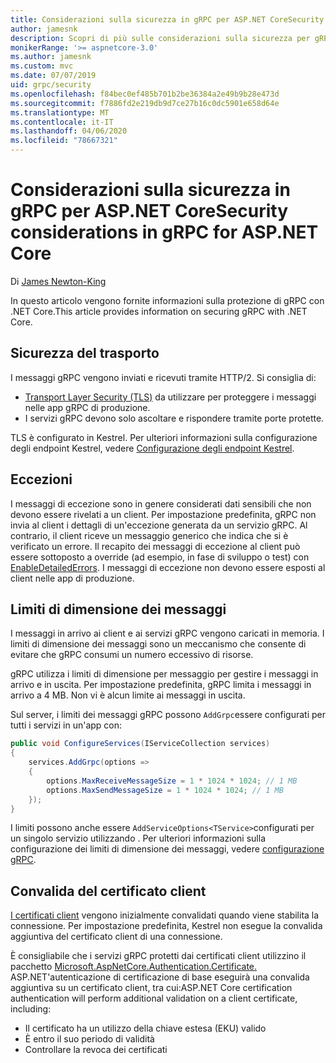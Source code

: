 ```yaml
---
title: Considerazioni sulla sicurezza in gRPC per ASP.NET CoreSecurity considerations in gRPC for ASP.NET Core
author: jamesnk
description: Scopri di più sulle considerazioni sulla sicurezza per gRPC per ASP.NET Core.
monikerRange: '>= aspnetcore-3.0'
ms.author: jamesnk
ms.custom: mvc
ms.date: 07/07/2019
uid: grpc/security
ms.openlocfilehash: f84bec0ef485b701b2be36384a2e49b9b28e473d
ms.sourcegitcommit: f7886fd2e219db9d7ce27b16c0dc5901e658d64e
ms.translationtype: MT
ms.contentlocale: it-IT
ms.lasthandoff: 04/06/2020
ms.locfileid: "78667321"
---
```

# <a name="security-considerations-in-grpc-for-aspnet-core"></a>Considerazioni sulla sicurezza in gRPC per ASP.NET CoreSecurity considerations in gRPC for ASP.NET Core

Di [James Newton-King](https://twitter.com/jamesnk)

In questo articolo vengono fornite informazioni sulla protezione di gRPC con .NET Core.This article provides information on securing gRPC with .NET Core.

## <a name="transport-security"></a>Sicurezza del trasporto

I messaggi gRPC vengono inviati e ricevuti tramite HTTP/2. Si consiglia di:

* [Transport Layer Security (TLS)](https://tools.ietf.org/html/rfc5246) da utilizzare per proteggere i messaggi nelle app gRPC di produzione.
* I servizi gRPC devono solo ascoltare e rispondere tramite porte protette.

TLS è configurato in Kestrel. Per ulteriori informazioni sulla configurazione degli endpoint Kestrel, vedere [Configurazione degli endpoint Kestrel](xref:fundamentals/servers/kestrel#endpoint-configuration).

## <a name="exceptions"></a>Eccezioni

I messaggi di eccezione sono in genere considerati dati sensibili che non devono essere rivelati a un client. Per impostazione predefinita, gRPC non invia al client i dettagli di un'eccezione generata da un servizio gRPC. Al contrario, il client riceve un messaggio generico che indica che si è verificato un errore. Il recapito dei messaggi di eccezione al client può essere sottoposto a override (ad esempio, in fase di sviluppo o test) con [EnableDetailedErrors](xref:grpc/configuration#configure-services-options). I messaggi di eccezione non devono essere esposti al client nelle app di produzione.

## <a name="message-size-limits"></a>Limiti di dimensione dei messaggi

I messaggi in arrivo ai client e ai servizi gRPC vengono caricati in memoria. I limiti di dimensione dei messaggi sono un meccanismo che consente di evitare che gRPC consumi un numero eccessivo di risorse.

gRPC utilizza i limiti di dimensione per messaggio per gestire i messaggi in arrivo e in uscita. Per impostazione predefinita, gRPC limita i messaggi in arrivo a 4 MB. Non vi è alcun limite ai messaggi in uscita.

Sul server, i limiti dei messaggi gRPC possono `AddGrpc`essere configurati per tutti i servizi in un'app con:

```csharp
public void ConfigureServices(IServiceCollection services)
{
    services.AddGrpc(options =>
    {
        options.MaxReceiveMessageSize = 1 * 1024 * 1024; // 1 MB
        options.MaxSendMessageSize = 1 * 1024 * 1024; // 1 MB
    });
}
```

I limiti possono anche essere `AddServiceOptions<TService>`configurati per un singolo servizio utilizzando . Per ulteriori informazioni sulla configurazione dei limiti di dimensione dei messaggi, vedere [configurazione gRPC](xref:grpc/configuration).

## <a name="client-certificate-validation"></a>Convalida del certificato client

[I certificati client](https://tools.ietf.org/html/rfc5246#section-7.4.4) vengono inizialmente convalidati quando viene stabilita la connessione. Per impostazione predefinita, Kestrel non esegue la convalida aggiuntiva del certificato client di una connessione.

È consigliabile che i servizi gRPC protetti dai certificati client utilizzino il pacchetto [Microsoft.AspNetCore.Authentication.Certificate.](xref:security/authentication/certauth) ASP.NET'autenticazione di certificazione di base eseguirà una convalida aggiuntiva su un certificato client, tra cui:ASP.NET Core certification authentication will perform additional validation on a client certificate, including:

* Il certificato ha un utilizzo della chiave estesa (EKU) valido
* È entro il suo periodo di validità
* Controllare la revoca dei certificati
